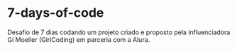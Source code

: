 # 7-days-of-code
 Desafio de 7 dias codando um projeto criado e proposto pela influenciadora Gi Moeller (GirlCoding) em parceria com a Alura.
